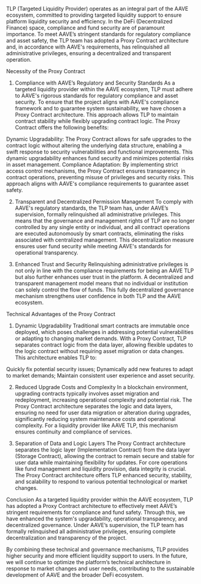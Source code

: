 TLP (Targeted Liquidity Provider) operates as an integral part of the AAVE ecosystem, committed to providing targeted liquidity support to ensure platform liquidity security and efficiency. In the DeFi (Decentralized Finance) space, compliance and fund security are of paramount importance. To meet AAVE’s stringent standards for regulatory compliance and asset safety, the TLP team has adopted a Proxy Contract architecture and, in accordance with AAVE's requirements, has relinquished all administrative privileges, ensuring a decentralized and transparent operation.

Necessity of the Proxy Contract

1. Compliance with AAVE’s Regulatory and Security Standards
As a targeted liquidity provider within the AAVE ecosystem, TLP must adhere to AAVE's rigorous standards for regulatory compliance and asset security. To ensure that the project aligns with AAVE's compliance framework and to guarantee system sustainability, we have chosen a Proxy Contract architecture. This approach allows TLP to maintain contract stability while flexibly upgrading contract logic. The Proxy Contract offers the following benefits:

Dynamic Upgradability: The Proxy Contract allows for safe upgrades to the contract logic without altering the underlying data structure, enabling a swift response to security vulnerabilities and functional improvements. This dynamic upgradability enhances fund security and minimizes potential risks in asset management.
Compliance Adaptation: By implementing strict access control mechanisms, the Proxy Contract ensures transparency in contract operations, preventing misuse of privileges and security risks. This approach aligns with AAVE's compliance requirements to guarantee asset safety.

2. Transparent and Decentralized Permission Management
To comply with AAVE's regulatory standards, the TLP team has, under AAVE’s supervision, formally relinquished all administrative privileges. This means that the governance and management rights of TLP are no longer controlled by any single entity or individual, and all contract operations are executed autonomously by smart contracts, eliminating the risks associated with centralized management. This decentralization measure ensures user fund security while meeting AAVE's standards for operational transparency.

3. Enhanced Trust and Security
Relinquishing administrative privileges is not only in line with the compliance requirements for being an AAVE TLP but also further enhances user trust in the platform. A decentralized and transparent management model means that no individual or institution can solely control the flow of funds. This fully decentralized governance mechanism strengthens user confidence in both TLP and the AAVE ecosystem.

Technical Advantages of the Proxy Contract
1. Dynamic Upgradability
Traditional smart contracts are immutable once deployed, which poses challenges in addressing potential vulnerabilities or adapting to changing market demands. With a Proxy Contract, TLP separates contract logic from the data layer, allowing flexible updates to the logic contract without requiring asset migration or data changes. This architecture enables TLP to:

Quickly fix potential security issues;
Dynamically add new features to adapt to market demands;
Maintain consistent user experience and asset security.

2. Reduced Upgrade Costs and Complexity
In a blockchain environment, upgrading contracts typically involves asset migration and redeployment, increasing operational complexity and potential risk. The Proxy Contract architecture separates the logic and data layers, ensuring no need for user data migration or alteration during upgrades, significantly reducing system maintenance costs and operational complexity. For a liquidity provider like AAVE TLP, this mechanism ensures continuity and compliance of services.

3. Separation of Data and Logic Layers
The Proxy Contract architecture separates the logic layer (Implementation Contract) from the data layer (Storage Contract), allowing the contract to remain secure and stable for user data while maintaining flexibility for updates. For core operations like fund management and liquidity provision, data integrity is crucial. The Proxy Contract architecture offers TLP enhanced security, stability, and scalability to respond to various potential technological or market changes.

Conclusion
As a targeted liquidity provider within the AAVE ecosystem, TLP has adopted a Proxy Contract architecture to effectively meet AAVE’s stringent requirements for compliance and fund safety. Through this, we have enhanced the system's upgradability, operational transparency, and decentralized governance. Under AAVE’s supervision, the TLP team has formally relinquished all administrative privileges, ensuring complete decentralization and transparency of the project.

By combining these technical and governance mechanisms, TLP provides higher security and more efficient liquidity support to users. In the future, we will continue to optimize the platform’s technical architecture in response to market changes and user needs, contributing to the sustainable development of AAVE and the broader DeFi ecosystem.
